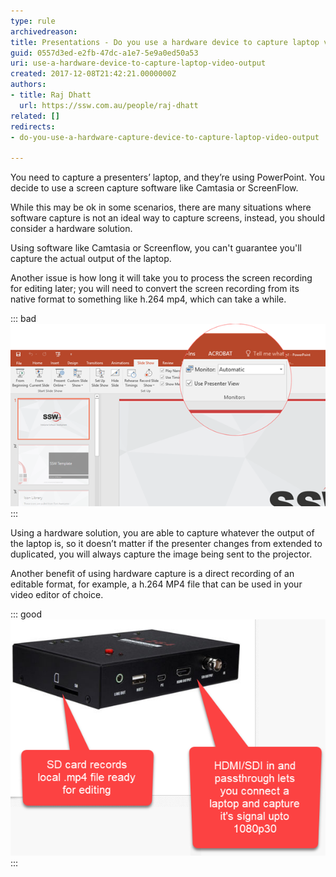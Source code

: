 ```yaml
---
type: rule
archivedreason: 
title: Presentations - Do you use a hardware device to capture laptop video output?
guid: 0557d3ed-e2fb-47dc-a1e7-5e9a0ed50a53
uri: use-a-hardware-device-to-capture-laptop-video-output
created: 2017-12-08T21:42:21.0000000Z
authors:
- title: Raj Dhatt
  url: https://ssw.com.au/people/raj-dhatt
related: []
redirects:
- do-you-use-a-hardware-capture-device-to-capture-laptop-video-output

---
```


You need to capture a presenters’ laptop, and they’re using PowerPoint. You decide to use a screen capture software like Camtasia or ScreenFlow.

While this may be ok in some scenarios, there are many situations where software capture is not an ideal way to capture screens, instead, you should consider a hardware solution.

<!--endintro-->

Using software like Camtasia or Screenflow, you can't guarantee you'll capture the actual output of the laptop.

Another issue is how long it will take you to process the screen recording for editing later; you will need to convert the screen recording from its native format to something like h.264 mp4, which can take a while.

::: bad  
![Figure: Bad example - Presenters View in PowerPoint auto changes the screen mode to 'Extended'](/rules/use-a-hardware-device-to-capture-laptop-video-output/using-capture-hardware-bad.png)  
:::

Using a hardware solution, you are able to capture whatever the output of the laptop is, so it doesn’t matter if the presenter changes from extended to duplicated, you will always capture the image being sent to the projector.

Another benefit of using hardware capture is a direct recording of an editable format, for example, a h.264 MP4 file that can be used in your video editor of choice.

::: good  
![Figure: Good example - Hardware capture lets you record exactly what you want, and is ready for editing](/rules/use-a-hardware-device-to-capture-laptop-video-output/using-capture-hardware-good.png)  
:::


